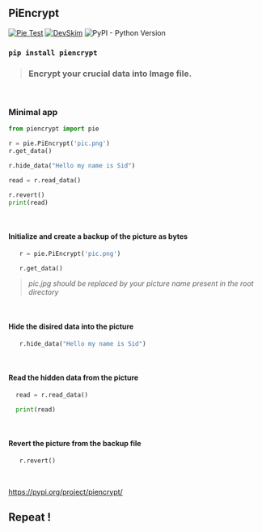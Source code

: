## PiEncrypt

[![Pie Test](https://github.com/sid86-dev/PiEncrypt/actions/workflows/python-app.yml/badge.svg)](https://github.com/sid86-dev/PiEncrypt/actions/workflows/python-app.yml)
[![DevSkim](https://github.com/sid86-dev/PiEncrypt/actions/workflows/devskim-analysis.yml/badge.svg)](https://github.com/sid86-dev/PiEncrypt/actions/workflows/devskim-analysis.yml)
![PyPI - Python Version](https://img.shields.io/pypi/pyversions/piencrypt)

### `pip install piencrypt`

> ### Encrypt your crucial data into Image file.

<br>

### Minimal app

```python
from piencrypt import pie

r = pie.PiEncrypt('pic.png')
r.get_data()

r.hide_data("Hello my name is Sid")

read = r.read_data()

r.revert()
print(read)
```

<br>

<!-- ### Step 1 -->

 #### Initialize and create a backup of the picture as bytes 
 
 ```python
    r = pie.PiEncrypt('pic.png')

    r.get_data()
```
> *pic.jpg should be replaced by your picture name present in the root directory*

<br>

<!-- ### Step 2 -->

#### Hide the disired data into the picture 
 
 ```python
    r.hide_data("Hello my name is Sid")
```

<br>

<!-- ### Step 3 -->

 #### Read the hidden data from the picture
 
 ```python    
   read = r.read_data()

   print(read)
```
<br>

<!-- ### Step 4 -->

 #### Revert the picture from the backup file
 
 ```python
    r.revert()
```

<br>

https://pypi.org/project/piencrypt/

## Repeat !

